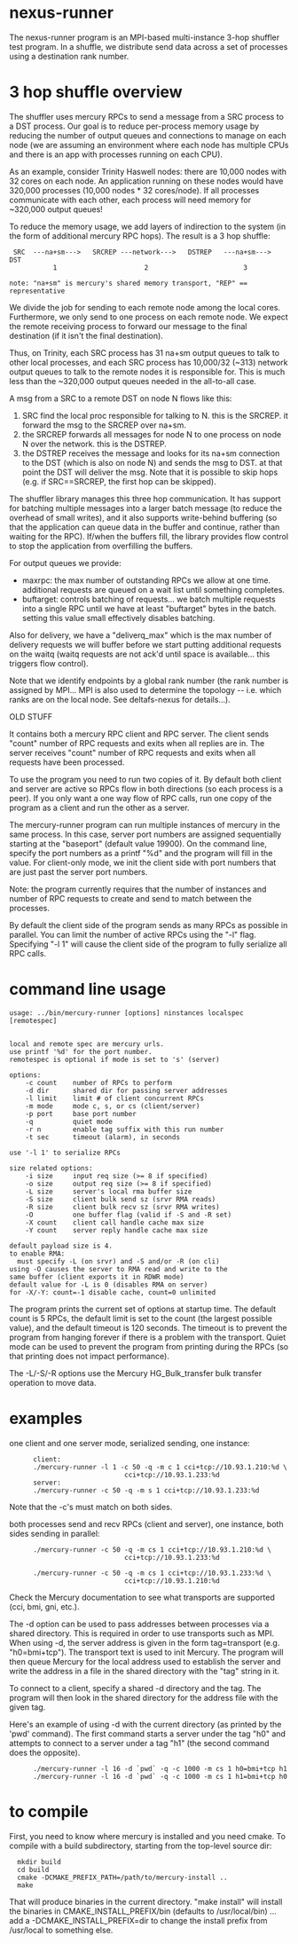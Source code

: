 # nexus-runner

The nexus-runner program is an MPI-based multi-instance 3-hop 
shuffler test program.   In a shuffle, we distribute send data
across a set of processes using a destination rank number.

# 3 hop shuffle overview

The shuffler uses mercury RPCs to send a message from a SRC process
to a DST process.  Our goal is to reduce per-process memory usage by
reducing the number of output queues and connections to manage on
each node (we are assuming an environment where each node has
multiple CPUs and there is an app with processes running on each
CPU).

As an example, consider Trinity Haswell nodes: there are 10,000 nodes
with 32 cores on each node.   An application running on these nodes
would have 320,000 processes (10,000 nodes * 32 cores/node).  If
all processes communicate with each other, each process will need
memory for ~320,000 output queues!

To reduce the memory usage, we add layers of indirection to the system
(in the form of additional mercury RPC hops).   The result is a 3
hop shuffle:

```
 SRC  ---na+sm--->   SRCREP ---network--->   DSTREP   ---na+sm--->  DST
           1                      2                        3

note: "na+sm" is mercury's shared memory transport, "REP" == representative
```

We divide the job for sending to each remote node among the local
cores.  Furthermore, we only send to one process on each remote node.
We expect the remote receiving process to forward our message to
the final destination (if it isn't the final destination).

Thus, on Trinity, each SRC process has 31 na+sm output queues to
talk to other local processes, and each SRC process has 10,000/32
(~313) network output queues to talk to the remote nodes it is
responsible for.   This is much less than the ~320,000 output queues
needed in the all-to-all case.

A msg from a SRC to a remote DST on node N flows like this:
1. SRC find the local proc responsible for talking to N.  this is
   the SRCREP.   it forward the msg to the SRCREP over na+sm.
2. the SRCREP forwards all messages for node N to one process on
   node N over the network.   this is the DSTREP.
3. the DSTREP receives the message and looks for its na+sm connection
   to the DST (which is also on node N) and sends the msg to DST.
at that point the DST will deliver the msg.   Note that it is
possible to skip hops (e.g. if SRC==SRCREP, the first hop can be
skipped).

The shuffler library manages this three hop communication.  It
has support for batching multiple messages into a larger batch
message (to reduce the overhead of small writes), and it also
supports write-behind buffering (so that the application can
queue data in the buffer and continue, rather than waiting for
the RPC).  If/when the buffers fill, the library provides flow
control to stop the application from overfilling the buffers.

For output queues we provide:
* maxrpc:    the max number of outstanding RPCs we allow at one time.
             additional requests are queued on a wait list until
             something completes.
* buftarget: controls batching of requests... we batch multiple
             requests into a single RPC until we have at least
             "buftarget" bytes in the batch.  setting this value
             small effectively disables batching.

Also for delivery, we have a "deliverq_max" which is the max
number of delivery requests we will buffer before we start
putting additional requests on the waitq (waitq requests are
not ack'd until space is available... this triggers flow control).

Note that we identify endpoints by a global rank number (the
rank number is assigned by MPI... MPI is also used to determine
the topology -- i.e. which ranks are on the local node.  See
deltafs-nexus for details...).


OLD STUFF 

It contains both a mercury RPC client and RPC server.
The client sends "count" number of RPC requests and exits when
all replies are in.  The server receives "count" number of RPC
  requests and exits when all requests have been processed.

To use the program you need to run two copies of it.  By
default both client and server are active so RPCs flow
in both directions (so each process is a peer).   If you only
want a one way flow of RPC calls, run one copy of the program
as a client and run the other as a server.

The mercury-runner program can run multiple instances of mercury
in the same process.   In this case, server port numbers are assigned
sequentially starting at the "baseport" (default value 19900).
On the command line, specify the port numbers as a printf "%d"
and the program will fill in the value.  For client-only mode,
we init the client side with port numbers that are just past
the server port numbers.

Note: the program currently requires that the number of instances
and number of RPC requests to create and send to match between the
processes.

By default the client side of the program sends as many RPCs as
possible in parallel.  You can limit the number of active RPCs
using the "-l" flag.  Specifying "-l 1" will cause the client side
of the program to fully serialize all RPC calls.

# command line usage

```
usage: ../bin/mercury-runner [options] ninstances localspec [remotespec]


local and remote spec are mercury urls.
use printf '%d' for the port number.
remotespec is optional if mode is set to 's' (server)

options:
	-c count    number of RPCs to perform
	-d dir      shared dir for passing server addresses
	-l limit    limit # of client concurrent RPCs
	-m mode     mode c, s, or cs (client/server)
	-p port     base port number
	-q          quiet mode
	-r n        enable tag suffix with this run number
	-t sec      timeout (alarm), in seconds

use '-l 1' to serialize RPCs

size related options:
	-i size     input req size (>= 8 if specified)
	-o size     output req size (>= 8 if specified)
	-L size     server's local rma buffer size
	-S size     client bulk send sz (srvr RMA reads)
	-R size     client bulk recv sz (srvr RMA writes)
	-O          one buffer flag (valid if -S and -R set)
	-X count    client call handle cache max size
	-Y count    server reply handle cache max size

default payload size is 4.
to enable RMA:
  must specify -L (on srvr) and -S and/or -R (on cli)
using -O causes the server to RMA read and write to the
same buffer (client exports it in RDWR mode)
default value for -L is 0 (disables RMA on server)
for -X/-Y: count=-1 disable cache, count=0 unlimited
```

The program prints the current set of options at startup time.
The default count is 5 RPCs, the default limit is set to the count
(the largest possible value), and the default timeout is 120 seconds.
The timeout is to prevent the program from hanging forever if
there is a problem with the transport.   Quiet mode can be used
to prevent the program from printing during the RPCs (so that printing
does not impact performance).

The -L/-S/-R options use the Mercury HG_Bulk_transfer bulk transfer
operation to move data.

# examples

 one client and one server mode, serialized sending, one instance:

```
      client:
      ./mercury-runner -l 1 -c 50 -q -m c 1 cci+tcp://10.93.1.210:%d \
                             cci+tcp://10.93.1.233:%d
      server:
      ./mercury-runner -c 50 -q -m s 1 cci+tcp://10.93.1.233:%d
```
Note that the -c's must match on both sides.

both processes send and recv RPCs (client and server), one
instance, both sides sending in parallel:

```
      ./mercury-runner -c 50 -q -m cs 1 cci+tcp://10.93.1.210:%d \
                             cci+tcp://10.93.1.233:%d

      ./mercury-runner -c 50 -q -m cs 1 cci+tcp://10.93.1.233:%d \
                             cci+tcp://10.93.1.210:%d
```

Check the Mercury documentation to see what transports are supported
(cci, bmi, gni, etc.).

The -d option can be used to pass addresses between processes via
a shared directory.  This is required in order to use transports
such as MPI.   When using -d, the server address is given in the
form tag=transport (e.g. "h0=bmi+tcp").  The transport text is
used to init Mercury.  The program will then queue Mercury for
the local address used to establish the server and write the address
in a file in the shared directory with the "tag" string in it.

To connect to a client, specify a shared -d directory and the tag.
The program will then look in the shared directory for the address
file with the given tag.

Here's an example of using -d with the current directory (as printed
by the 'pwd' command).  The first command starts a server under the
tag "h0" and attempts to connect to a server under a tag "h1" (the
second command does the opposite).
```
      ./mercury-runner -l 16 -d `pwd` -q -c 1000 -m cs 1 h0=bmi+tcp h1
      ./mercury-runner -l 16 -d `pwd` -q -c 1000 -m cs 1 h1=bmi+tcp h0
```

# to compile

First, you need to know where mercury is installed and you need cmake.
To compile with a build subdirectory, starting from the top-level
source dir:

```
  mkdir build
  cd build
  cmake -DCMAKE_PREFIX_PATH=/path/to/mercury-install ..
  make
```

That will produce binaries in the current directory.  "make install"
will install the binaries in CMAKE_INSTALL_PREFIX/bin (defaults to
/usr/local/bin) ... add a -DCMAKE_INSTALL_PREFIX=dir to change the
install prefix from /usr/local to something else.
